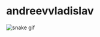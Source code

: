 # andreevvladislav
![snake gif](https://github.com/alpatiev/alpatiev/blob/output/github-contribution-grid-snake-dark.svg)
